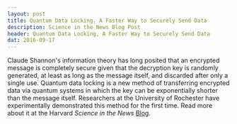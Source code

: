 ```yaml
---
layout: post
title: Quantum Data Locking, A Faster Way to Securely Send Data
description: Science in the News Blog Post
header: Quantum Data Locking, A Faster Way to Securely Send Data
dat: 2016-09-17
---
```



Claude Shannon's information theory has long posited that an encrypted message is completely secure given that the decryption key is randomly generated, at least as long as the message itself, and discarded after only a single use. Quantum data locking is a new method of transferring encrypted data via quantum systems in which the key can be exponentially shorter than the message itself. Researchers at the University of Rochester have experimentally demonstrated this method for the first time. Read more about it at the Harvard <em>Science in the News</em> <a href="http://sitn.hms.harvard.edu/flash/2016/quantum-data-locking-faster-way-securely-send-data/">Blog</a>.